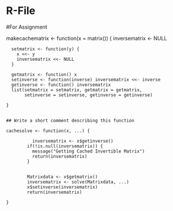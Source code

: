 # R-File
#For Assignment


makecachematrix <- function(x = matrix()) {
	  inversematrix <- NULL
	
	  setmatrix <- function(y) {
	    x <<- y
	    inversematrix <<- NULL
	  }
	
	  getmatrix <- function() x                              
	  setinverse <- function(inverse) inversematrix <<- inverse  
	  getinverse <- function() inversematrix                     
	  list(setmatrix = setmatrix, getmatrix = getmatrix,
	       setinverse = setinverse, getinverse = getinverse)
	
	}
	

	## Write a short comment describing this function
	
	cachesolve <- function(x, ...) {
	
	          inversematrix <- x$getinverse()
	        if(!is.null(inversematrix)) {                       
	          message("Getting Cached Invertible Matrix")   
	          return(inversematrix)                             
	        }
	
  
	        Matrixdata <- x$getmatrix()                     
	        inversematrix <- solve(Matrixdata, ...)             
	        x$setinverse(inversematrix)                          
	        return(inversematrix)                               
	        
	}
	